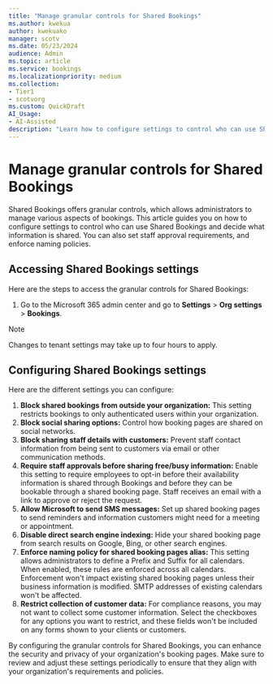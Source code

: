```yaml
---
title: "Manage granular controls for Shared Bookings"
ms.author: kwekua
author: kwekuako
manager: scotv
ms.date: 05/23/2024
audience: Admin
ms.topic: article
ms.service: bookings
ms.localizationpriority: medium
ms.collection:
- Tier1
- scotvorg
ms.custom: QuickDraft
AI_Usage:  
- AI-Assisted
description: "Learn how to configure settings to control who can use Shared Bookings."
---
```


# Manage granular controls for Shared Bookings

Shared Bookings offers granular controls, which allows administrators to manage various aspects of bookings. This article guides you on how to configure settings to control who can use Shared Bookings and decide what information is shared. You can also set staff approval requirements, and enforce naming policies.

## Accessing Shared Bookings settings

Here are the steps to access the granular controls for Shared Bookings:

1. Go to the Microsoft 365 admin center and go to **Settings** > **Org settings** > **Bookings**.

> [!NOTE]
> Changes to tenant settings may take up to four hours to apply.

## Configuring Shared Bookings settings

Here are the different settings you can configure:

1. **Block shared bookings from outside your organization:** This setting restricts bookings to only authenticated users within your organization.
2. **Block social sharing options:** Control how booking pages are shared on social networks.
3. **Block sharing staff details with customers:** Prevent staff contact information from being sent to customers via email or other communication methods.
4. **Require staff approvals before sharing free/busy information:** Enable this setting to require employees to opt-in before their availability information is shared through Bookings and before they can be bookable through a shared booking page. Staff receives an email with a link to approve or reject the request.
5. **Allow Microsoft to send SMS messages:** Set up shared booking pages to send reminders and information customers might need for a meeting or appointment.
6. **Disable direct search engine indexing:** Hide your shared booking page from search results on Google, Bing, or other search engines.
7. **Enforce naming policy for shared booking pages alias:** This setting allows administrators to define a Prefix and Suffix for all calendars. When enabled, these rules are enforced across all calendars. Enforcement won't impact existing shared booking pages unless their business information is modified. SMTP addresses of existing calendars won't be affected.
8. **Restrict collection of customer data:** For compliance reasons, you may not want to collect some customer information. Select the checkboxes for any options you want to restrict, and these fields won't be included on any forms shown to your clients or customers.

By configuring the granular controls for Shared Bookings, you can enhance the security and privacy of your organization's booking pages. Make sure to review and adjust these settings periodically to ensure that they align with your organization's requirements and policies.
